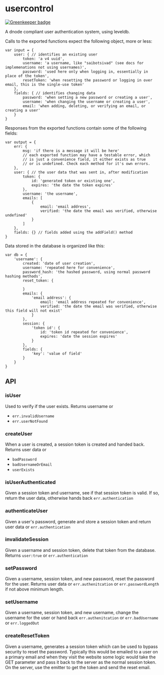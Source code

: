 usercontrol
===========

[![Greenkeeper badge](https://badges.greenkeeper.io/saibotsivad/usercontrol.svg)](https://greenkeeper.io/)


A dnode compliant user authentication system, using leveldb.

Calls to the exported functions expect the following
object, more or less:

	var input = {
		user: { // identifies an existing user
			token: 'a v4 uuid',
			username: 'a username, like "saibotsivad" (see docs for implemenations not using usernames)',
			password: 'used here only when logging in, essentially in place of the token',
			resetToken: 'when resetting the password or logging in over email, this is the single-use token'
		},
		fields: { // identifies changing data
			password: 'when setting a new password or creating a user',
			username: 'when changing the username or creating a user',
			email: 'when adding, deleting, or verifying an email, or creating a user'
		}
	}

Responses from the exported functions contain
some of the following fields:

	var output = {
		err: {
			msg: 'if there is a message it will be here'
			// each exported function may have a testable error, which
			// is just a convenience field, it either exists as true
			// or is undefined. Check each method for it's own errors.
		},
		user: { // the user data that was sent in, after modification
			token: {
				id: 'generated token or existing one',
				expires: 'the date the token expires'
			},
			username: 'the username',
			emails: [
				{
					email: 'email address',
					verified: 'the date the email was verified, otherwise undefined'
				}
			]
		},
		fields: {} // fields added using the addField() method
	}

Data stored in the database is organized like this:

	var db = {
		'username': {
			created: 'date of user creation',
			username: 'repeated here for convenience',
			password_hash: 'the hashed password, using normal password hashing methods',
			reset_token: {
				
			}
			emails: {
				'email address': {
					email: 'email address repeated for convenience',
					verified: 'the date the email was verified, otherwise this field will not exist'
				}
			},
			session: {
				'token id': {
					id: 'token id repeated for convenience',
					expires: 'date the session expires'
				}
			},
			fields: {
				'key': 'value of field'
			}
		}
	}

## API

### isUser

Used to verify if the user exists. Returns username or

* `err.invalidUsername`
* `err.userNotFound`


### createUser

When a user is created, a session token is created and handed back. Returns user data or

* `badPassword`
* `badUsernameOrEmail`
* `userExists`


### isUserAuthenticated

Given a session token and username, see if that session token is valid. If so, return
the user data, otherwise hands back `err.authentication`


### authenticateUser

Given a user's password, generate and store a session token and return user data or `err.authentication`


### invalidateSession

Given a username and session token, delete that token from the database. Returns `user:true` or `err.authentication`


### setPassword

Given a username, session token, and new password, reset the password for the user. Returns user data
or `err.authenitcation` or `err.passwordLength` if not above minimum length.


### setUsername

Given a username, session token, and new username, change the username for the user or
hand back `err.authenitcation` or `err.badUsername` or `err.loggedOut`


### createResetToken

Given a username, generates a session token which can be used to bypass security
to reset the password. Typically this would be emailed to a user on a primary email
and when they visit the website some logic would take the GET parameter and pass it
back to the server as the normal session token. On the server, use the emitter
to get the token and send the reset email.
